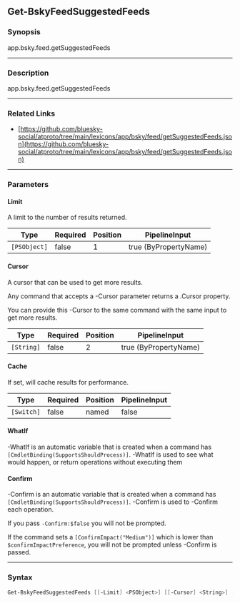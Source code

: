 Get-BskyFeedSuggestedFeeds
--------------------------




### Synopsis
app.bsky.feed.getSuggestedFeeds



---


### Description

app.bsky.feed.getSuggestedFeeds



---


### Related Links
* [https://github.com/bluesky-social/atproto/tree/main/lexicons/app/bsky/feed/getSuggestedFeeds.json](https://github.com/bluesky-social/atproto/tree/main/lexicons/app/bsky/feed/getSuggestedFeeds.json)





---


### Parameters
#### **Limit**

A limit to the number of results returned.






|Type        |Required|Position|PipelineInput        |
|------------|--------|--------|---------------------|
|`[PSObject]`|false   |1       |true (ByPropertyName)|



#### **Cursor**

A cursor that can be used to get more results.

Any command that accepts a -Cursor parameter returns a .Cursor property.

You can provide this -Cursor to the same command with the same input to get more results.






|Type      |Required|Position|PipelineInput        |
|----------|--------|--------|---------------------|
|`[String]`|false   |2       |true (ByPropertyName)|



#### **Cache**

If set, will cache results for performance.






|Type      |Required|Position|PipelineInput|
|----------|--------|--------|-------------|
|`[Switch]`|false   |named   |false        |



#### **WhatIf**
-WhatIf is an automatic variable that is created when a command has ```[CmdletBinding(SupportsShouldProcess)]```.
-WhatIf is used to see what would happen, or return operations without executing them
#### **Confirm**
-Confirm is an automatic variable that is created when a command has ```[CmdletBinding(SupportsShouldProcess)]```.
-Confirm is used to -Confirm each operation.

If you pass ```-Confirm:$false``` you will not be prompted.


If the command sets a ```[ConfirmImpact("Medium")]``` which is lower than ```$confirmImpactPreference```, you will not be prompted unless -Confirm is passed.



---


### Syntax
```PowerShell
Get-BskyFeedSuggestedFeeds [[-Limit] <PSObject>] [[-Cursor] <String>] [-Cache] [-WhatIf] [-Confirm] [<CommonParameters>]
```
